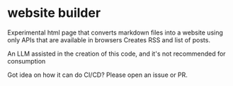 # website builder

Experimental html page that converts markdown files into a website using only APIs that are available in browsers 
Creates RSS and list of posts.

An LLM assisted in the creation of this code, and it's not recommended for consumption

Got idea on how it can do CI/CD? Please open an issue or PR.
